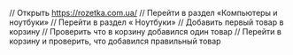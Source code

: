 // Открыть https://rozetka.com.ua/
// Перейти в раздел «Компьютеры и ноутбуки»
// Перейти в раздел « Ноутбуки»
// Добавить первый товар в корзину
// Проверить что в корзину добавился один товар
// Перейти в корзину и проверить, что добавился правильный товар